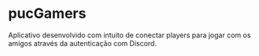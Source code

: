 # pucGamers
Aplicativo desenvolvido com intuito de conectar players para jogar com os amigos através da autenticação com Discord.
